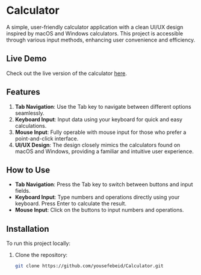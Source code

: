 # Calculator

A simple, user-friendly calculator application with a clean UI/UX design inspired by macOS and Windows calculators. This project is accessible through various input methods, enhancing user convenience and efficiency.

## Live Demo

Check out the live version of the calculator [here](https://yousefebeid.github.io/Calculator/).

## Features

1. **Tab Navigation**: Use the Tab key to navigate between different options seamlessly.
2. **Keyboard Input**: Input data using your keyboard for quick and easy calculations.
3. **Mouse Input**: Fully operable with mouse input for those who prefer a point-and-click interface.
4. **UI/UX Design**: The design closely mimics the calculators found on macOS and Windows, providing a familiar and intuitive user experience.

## How to Use

- **Tab Navigation**: Press the Tab key to switch between buttons and input fields.
- **Keyboard Input**: Type numbers and operations directly using your keyboard. Press Enter to calculate the result.
- **Mouse Input**: Click on the buttons to input numbers and operations.

## Installation

To run this project locally:

1. Clone the repository:
   ```bash
   git clone https://github.com/yousefebeid/Calculator.git

